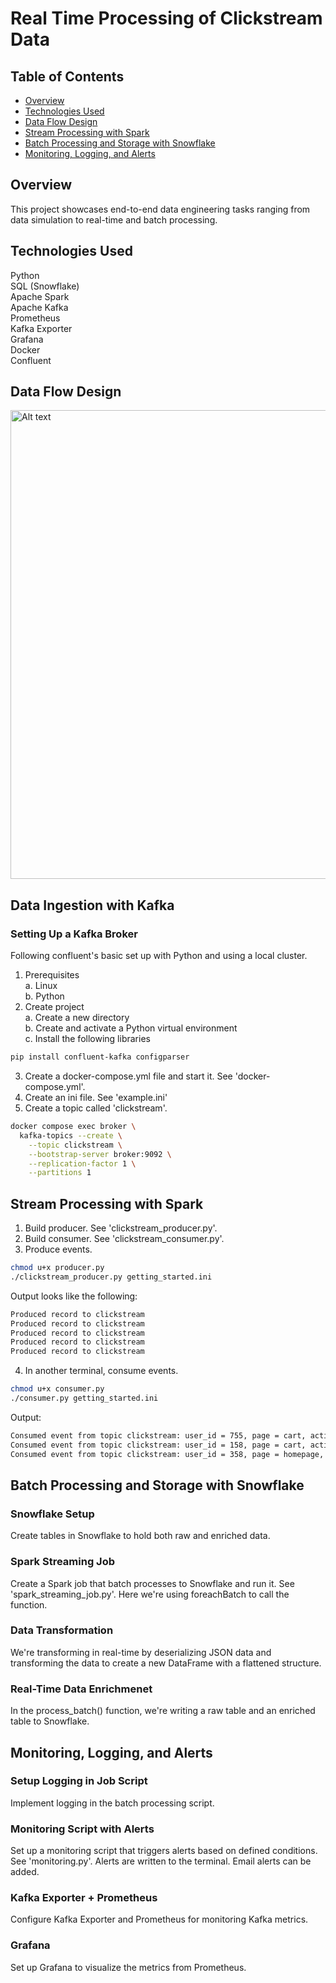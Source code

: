 # Real Time Processing of Clickstream Data 

## Table of Contents

- [Overview](#overview)
- [Technologies Used](#technologies-used)
- [Data Flow Design](#data-flow-design)
- [Stream Processing with Spark](#stream-processing-with-spark)
- [Batch Processing and Storage with Snowflake](#batch-processing-and-storage-with-snowflake)
- [Monitoring, Logging, and Alerts](#monitoring-logging-and-alerts)

## Overview

This project showcases end-to-end data engineering tasks ranging from data simulation to real-time and batch processing.

## Technologies Used 
Python   
SQL (Snowflake)  
Apache Spark   
Apache Kafka   
Prometheus   
Kafka Exporter   
Grafana   
Docker   
Confluent  

## Data Flow Design

<img src="/screenshots/architecture.png" alt="Alt text" width="750"/>  

## Data Ingestion with Kafka

### Setting Up a Kafka Broker
Following confluent's basic set up with Python and using a local cluster. 

1. Prerequisites    
   a. Linux    
   b. Python    
2. Create project  
   a. Create a new directory  
   b. Create and activate a Python virtual environment  
   c. Install the following libraries  
```bash
pip install confluent-kafka configparser
```
3. Create a docker-compose.yml file and start it. See 'docker-compose.yml'.  
4. Create an ini file. See 'example.ini'  
5. Create a topic called 'clickstream'.   
```bash
docker compose exec broker \
  kafka-topics --create \
    --topic clickstream \
    --bootstrap-server broker:9092 \
    --replication-factor 1 \
    --partitions 1
```

## Stream Processing with Spark

1. Build producer. See 'clickstream_producer.py'.   
2. Build consumer. See 'clickstream_consumer.py'.  
3. Produce events.  
```bash
chmod u+x producer.py
./clickstream_producer.py getting_started.ini
```
Output looks like the following:   
```bash
Produced record to clickstream
Produced record to clickstream
Produced record to clickstream
Produced record to clickstream
Produced record to clickstream
```
4. In another terminal, consume events.  
```bash
chmod u+x consumer.py
./consumer.py getting_started.ini
```
Output:   
```bash
Consumed event from topic clickstream: user_id = 755, page = cart, action = click
Consumed event from topic clickstream: user_id = 158, page = cart, action = view
Consumed event from topic clickstream: user_id = 358, page = homepage, action = purchase
```


## Batch Processing and Storage with Snowflake

### Snowflake Setup

Create tables in Snowflake to hold both raw and enriched data. 

### Spark Streaming Job

Create a Spark job that batch processes to Snowflake and run it. See 'spark_streaming_job.py'. Here we're using foreachBatch to call the function. 

### Data Transformation 

We're transforming in real-time by deserializing JSON data and transforming the data to create a new DataFrame with a flattened structure. 

### Real-Time Data Enrichmenet 

In the process_batch() function, we're writing a raw table and an enriched table to Snowflake.  


## Monitoring, Logging, and Alerts

### Setup Logging in Job Script

Implement logging in the batch processing script.

### Monitoring Script with Alerts

Set up a monitoring script that triggers alerts based on defined conditions. See 'monitoring.py'. Alerts are written to the terminal. Email alerts can be added.

### Kafka Exporter + Prometheus

Configure Kafka Exporter and Prometheus for monitoring Kafka metrics.

### Grafana

Set up Grafana to visualize the metrics from Prometheus.

